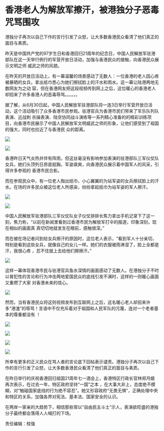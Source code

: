 # 香港老人为解放军擦汗，被港独分子恶毒咒骂围攻

港独分子再次以自己下作的言行引发了众怒，让大多数香港民众看清了他们真正的面目与素质。

昨天是中国共产党的97岁生日和香港回归21周年的纪念日，中国人民解放军驻港部队在这一天举行例行的军营开放日活动，加强与香港民众的接触，向香港民众展示文明之师
威武之师的风貌。

在昨天的开放日活动上，有一幕温馨的场景感动了无数人：一位香港的老人因心疼被暴晒的女兵，拿出纸巾悉心为她们擦拭脸上的汗水和雨水。这一幕让陆港两地无数网友为之动
容，但在香港网友把这段视频传到网上之后，这位暖心的香港老人却招来了许多香港人的恶毒辱骂。。。。。。

据了解，从6月30日起，中国人民解放军驻港部队将一连3日举行军营开放日活动，这个活动吸引了众多香港市民参观。驻港官兵为香港市民们带来了军乐队列队表演、近战刺
杀操表演、陆空协同战斗演练等一系列精心准备的的精彩训练项目，向香港市民展示了中国人民解放军文明威武之师的形象，让他们感受到了祖国的强大，同时也拉近了与香港民
众的距离。

![](http://n.sinaimg.cn/news/crawl/116/w550h366/20180702/0ufR-hespqry8765713.jpg)

![](http://n.sinaimg.cn/news/crawl/116/w550h366/20180702/x8eB-hespqry8765793.jpg)

香港昨日天气炎热并伴有阵雨，但这丝毫没有影响参加表演的驻港部队三军仪仗队女兵，她们头顶列日昂首挺胸，军姿飒爽，向香港民众展示着中国军人的风采，引得许多参观的
香港市民合影。

而在参观民众中，有一位老人掏出纸巾，小心翼翼的为站军姿的女兵擦拭脸上的汗水。在场的许多民众被这位老人所感染，纷纷拿起纸巾为站军姿的军人擦汗。

![](http://n.sinaimg.cn/news/crawl/689/w540h949/20180702/DKyu-hespqry8765851.jpg)

![](http://n.sinaimg.cn/news/crawl/100/w540h360/20180702/LkLC-hespqry8765945.jpg)

中国人民解放军驻港部队三军仪仗队女子仪仗排排长焦力拿出手机记录下了这一刻，焦力称，“以前在新闻里看到过香港市民为解放军打伞的报道，印象深刻，现在相似的画面真
真切切地就发生在眼前，感触很深。”

而在被在场记者问到给女兵擦汗的原因时，这位老人表示，“看到军人十分亲切，特别是看到这些女兵，就像自己的女儿一样。她们的衣服被雨淋湿了，脸上全都是汗，我很心疼
，忍不住就上去给他们擦擦汗。”

![](http://n.sinaimg.cn/news/crawl/293/w540h553/20180702/zbRS-hespqry8766041.jpg)

这样一幕体现香港市民与驻港官兵鱼水深情的画面感动了无数人。在港独分子不时以冒犯性的言论和行为冲击两地爱国民众的底线引发不满时，这样的一则暖心画面又重燃了大家
对香港未来的信心。

![](http://n.sinaimg.cn/news/crawl/287/w540h547/20180702/Q10h-hespqry8766104.jpg)

然而，当有香港民众将这则视频发布到互联网上之后，这名暖心老人却招来许多“港渣”的辱骂！言语中不仅充斥着对于祖国和人民军队的污蔑，连对一个老者基本的尊重都没有
！

![](http://n.sinaimg.cn/news/crawl/741/w550h191/20180702/mB8G-hespqry8766149.jpg)

![](http://n.sinaimg.cn/news/crawl/662/w550h112/20180702/MOVN-hespqry8766232.png)

![](http://n.sinaimg.cn/news/crawl/676/w550h126/20180702/2IQa-hespqry8766271.png)

![](http://n.sinaimg.cn/news/crawl/703/w550h153/20180702/Huis-hespqry8766311.jpg)

所幸有更多的正义民众在骂人者的言论底下回帖表示谴责。港独分子再次以自己下作的言行引发了众怒，让大多数香港民众看清了他们真正的面目与素质。

在昨日举行的庆祝香港回归祖国21周年七一酒会上，香港特区行政长官林郑月娥再次表示，在过去一年，特区政府坚持“一国”之本
，在大事大非上，态度绝不模糊，对“触碰国家底线的行为绝不容忍”。她又形容政府“无畏无惧”，正确处理中央和特区的关系，加强各界对宪法、基本法、国家安全的认识。

在两岸一家亲的大趋势下，相信那些常以“自由民主斗士”示人，表演欲旺盛的港独分子最终都会落得人人喊打的下场。

责任编辑：桂强

